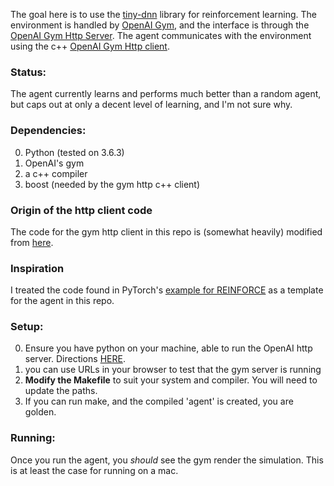 The goal here is to use the [tiny-dnn](https://github.com/tiny-dnn/tiny-dnn) library for reinforcement learning. The environment is handled by [OpenAI Gym](https://github.com/openai/gym), and the interface is through the [OpenAI Gym Http Server](https://github.com/openai/gym-http-api). The agent communicates with the environment using the c++ [OpenAI Gym Http client](https://github.com/openai/gym-http-api/tree/master/binding-cpp).


### Status:

The agent currently learns and performs much better than a random agent, but caps out at only a decent level of learning, and I'm not sure why.


### Dependencies:

0. Python (tested on 3.6.3)
0. OpenAI's gym
0. a c++ compiler
0. boost (needed by the gym http c++ client)

### Origin of the http client code

The code for the gym http client in this repo is (somewhat heavily) modified from [here](https://github.com/openai/gym-http-api/tree/master/binding-cpp).

### Inspiration

I treated the code found in PyTorch's [example for REINFORCE](https://github.com/pytorch/examples/blob/master/reinforcement_learning/reinforce.py) as a template for the agent in this repo.

### Setup:

0. Ensure you have python on your machine, able to run the OpenAI http server. Directions [HERE](https://github.com/openai/gym-http-api#getting-started).
0. you can use URLs in your browser to test that the gym server is running
0. **Modify the Makefile** to suit your system and compiler. You will need to update the paths.
0. If you can run make, and the compiled 'agent' is created, you are golden.

### Running:

Once you run the agent, you *should* see the gym render the simulation. This is at least the case for running on a mac.
